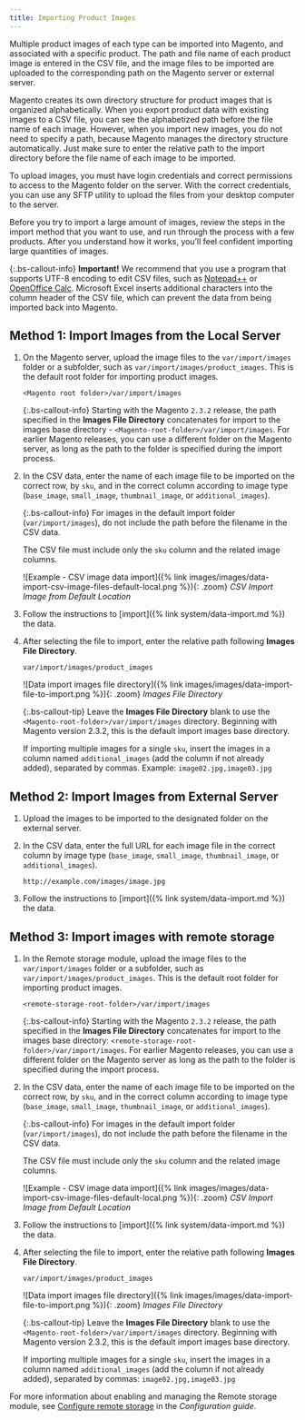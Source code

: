```yaml
---
title: Importing Product Images
---
```


Multiple product images of each type can be imported into Magento, and associated with a specific product. The path and file name of each product image is entered in the CSV file, and the image files to be imported are uploaded to the corresponding path on the Magento server or external server.

Magento creates its own directory structure for product images that is organized alphabetically. When you export product data with existing images to a CSV file, you can see the alphabetized path before the file name of each image. However, when you import new images, you do not need to specify a path, because Magento manages the directory structure automatically. Just make sure to enter the relative path to the import directory before the file name of each image to be imported.

To upload images, you must have login credentials and correct permissions to access to the Magento folder on the server. With the correct credentials, you can use any SFTP utility to upload the files from your desktop computer to the server.

Before you try to import a large amount of images, review the steps in the import method that you want to use, and run through the process with a few products. After you understand how it works, you’ll feel confident importing large quantities of images.

{:.bs-callout-info}
**Important!** We recommend that you use a program that supports UTF-8 encoding to edit CSV files, such as [Notepad++][1] or [OpenOffice Calc][2]. Microsoft Excel inserts additional characters into the column header of the CSV file, which can prevent the data from being imported back into Magento.

## Method 1: Import Images from the Local Server

1. On the Magento server, upload the image files to the `var/import/images` folder or a subfolder, such as `var/import/images/product_images`. This is the default root folder for importing product images.

    ```terminal
    <Magento root folder>/var/import/images
    ```

    {:.bs-callout-info}
    Starting with the Magento `2.3.2` release, the path specified in the **Images File Directory** concatenates for import to the images base directory - `<Magento-root-folder>/var/import/images`. For earlier Magento releases, you can use a different folder on the Magento server, as long as the path to the folder is specified during the import process.

1. In the CSV data, enter the name of each image file to be imported on the correct row, by `sku`, and in the correct column according to image type (`base_image`, `small_image`, `thumbnail_image`, or `additional_images`).

    {:.bs-callout-info}
    For images in the default import folder (`var/import/images`), do not include the path before the filename in the CSV data.

    The CSV file must include only the `sku` column and the related image columns.

    ![Example - CSV image data import]({% link images/images/data-import-csv-image-files-default-local.png %}){: .zoom}
    _CSV Import Image from Default Location_

1. Follow the instructions to [import]({% link system/data-import.md %}) the data.

1. After selecting the file to import, enter the relative path following **Images File Directory**.

    ```terminal
    var/import/images/product_images
    ```

    ![Data import images file directory]({% link images/images/data-import-file-to-import.png %}){: .zoom}
    _Images File Directory_

    {:.bs-callout-tip}
    Leave the **Images File Directory** blank to use the `<Magento-root-folder>/var/import/images` directory. Beginning with Magento version 2.3.2, this is the default import images base directory.

    If importing multiple images for a single `sku`, insert the images in a column named `additional_images` (add the column if not already added), separated by commas. Example: `image02.jpg,image03.jpg`

## Method 2: Import Images from External Server

1. Upload the images to be imported to the designated folder on the external server.

1. In the CSV data, enter the full URL for each image file in the correct column by image type (`base_image`, `small_image`, `thumbnail_image`, or `additional_images`).

    ```terminal
    http://example.com/images/image.jpg
    ```

1. Follow the instructions to [import]({% link system/data-import.md %}) the data.

## Method 3: Import images with remote storage

1. In the Remote storage module, upload the image files to the `var/import/images` folder or a subfolder, such as `var/import/images/product_images`. This is the default root folder for importing product images.

    ```terminal
    <remote-storage-root-folder>/var/import/images
    ```

    {:.bs-callout-info}
    Starting with the Magento `2.3.2` release, the path specified in the **Images File Directory** concatenates for import to the images base directory: `<remote-storage-root-folder>/var/import/images`. For earlier Magento releases, you can use a different folder on the Magento server as long as the path to the folder is specified during the import process.

1. In the CSV data, enter the name of each image file to be imported on the correct row, by `sku`, and in the correct column according to image type (`base_image`, `small_image`, `thumbnail_image`, or `additional_images`).

    {:.bs-callout-info}
    For images in the default import folder (`var/import/images`), do not include the path before the filename in the CSV data.

    The CSV file must include only the `sku` column and the related image columns.

    ![Example - CSV image data import]({% link images/images/data-import-csv-image-files-default-local.png %}){: .zoom}
    _CSV Import Image from Default Location_

1. Follow the instructions to [import]({% link system/data-import.md %}) the data.

1. After selecting the file to import, enter the relative path following **Images File Directory**.

    ```terminal
    var/import/images/product_images
    ```

    ![Data import images file directory]({% link images/images/data-import-file-to-import.png %}){: .zoom}
    _Images File Directory_

    {:.bs-callout-tip}
    Leave the **Images File Directory** blank to use the `<Magento-root-folder>/var/import/images` directory. Beginning with Magento version 2.3.2, this is the default import images base directory.

    If importing multiple images for a single `sku`, insert the images in a column named `additional_images` (add the column if not already added), separated by commas: `image02.jpg,image03.jpg`

For more information about enabling and managing the Remote storage module, see [Configure remote storage][3] in the _Configuration guide_.

[1]: http://notepad-plus-plus.org/
[2]: https://www.openoffice.org/
[3]: https://devdocs.magento.com/guides/v2.4/config-guide/remote-storage/config-remote-storage.html
